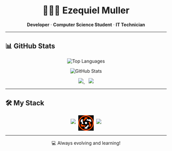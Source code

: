 <h1 align="center">👨🏻‍💻 Ezequiel Muller</h1>
<p align="center">
  <strong>Developer</strong> · <strong>Computer Science Student</strong> · <strong>IT Technician</strong>
</p>

---

## 📊 GitHub Stats

<p align="center">
  <img src="https://github-readme-stats.vercel.app/api/top-langs/?username=ezequielhgmuller&layout=compact&theme=dark&hide_border=true&langs_count=8" alt="Top Languages" />
</p>

<p align="center">
  <img src="https://github-readme-stats.vercel.app/api?username=ezequielhgmuller&show_icons=true&theme=dark&hide_border=true" alt="GitHub Stats" />
</p>


<p align="center">
  <a href="https://www.instagram.com/ezequielmuller__" target="_blank">
    <img src="https://img.shields.io/badge/INSTAGRAM-E4405F?style=for-the-badge&logo=instagram&logoColor=white" />
  </a>
  &nbsp;&nbsp;
  <a href="https://www.linkedin.com/in/ezequielhgmuller/" target="_blank">
    <img src="https://img.shields.io/badge/LINKEDIN-0077B5?style=for-the-badge&logo=linkedin&logoColor=white" />
  </a>
</p>

---

## 🛠 My Stack

<p align="center">
  <img src="https://skillicons.dev/icons?i=vscode,git,html,css,tailwindcss,js,ts,vue&theme=dark" />
  <img src="https://raw.githubusercontent.com/devicons/devicon/master/icons/quasar/quasar-original.svg" alt="Quasar" width="48" height="48" style="margin: 0 4px; vertical-align: middle; filter: invert(1);" />
  <img src="https://skillicons.dev/icons?i=nuxt,java,github&theme=dark" />
</p>

---

<p align="center">
💻 Always evolving and learning!
</p>
